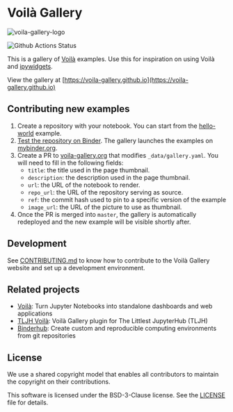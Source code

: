 # Voilà Gallery

![voila-gallery-logo](./voila-gallery.svg)

![Github Actions Status](https://github.com/voila-gallery/voila-gallery.github.io/workflows/CI/badge.svg)

This is a gallery of [Voilà](https://github.com/voila-dashboards/voila)
examples. Use this for inspiration on using Voilà and
[ipywidgets](https://github.com/jupyter-widgets/ipywidgets).

View the gallery at [https://voila-gallery.github.io](https://voila-gallery.github.io)

## Contributing new examples

1. Create a repository with your notebook. You can start from the [hello-world](https://github.com/voila-gallery/hello-world-example) example.
2. [Test the repository on Binder](https://mybinder.readthedocs.io/en/latest/introduction.html#preparing-a-repository-for-binder). The gallery launches the examples on [mybinder.org](https://mybinder.org).
3. Create a PR to [voila-gallery.org](https://github.com/voila-gallery/voila-gallery.github.io) that
   modifies `_data/gallery.yaml`.
   You will need to fill in the following fields:
   - `title`: the title used in the page thumbnail.
   - `description`: the description used in the page thumbnail.
   - `url`: the URL of the notebook to render.
   - `repo_url`: the URL of the repository serving as source.
   - `ref`: the commit hash used to pin to a specific version of the example
   - `image_url`: the URL of the picture to use as thumbnail.
4. Once the PR is merged into `master`, the gallery is automatically redeployed and the new example will be visible shortly after.

## Development

See [CONTRIBUTING.md](./CONTRIBUTING.md) to know how to contribute to the Voilà Gallery website and set up a development environment.

## Related projects

- [Voilà](https://github.com/voila-dashboards/voila): Turn Jupyter Notebooks into standalone dashboards and web applications
- [TLJH Voilà](https://github.com/voila-dashboards/gallery): Voilà Gallery plugin for The Littlest JupyterHub (TLJH)
- [Binderhub](https://github.com/jupyterhub/binderhub): Create custom and reproducible computing environments from git repositories

## License

We use a shared copyright model that enables all contributors to maintain the
copyright on their contributions.

This software is licensed under the BSD-3-Clause license. See the
[LICENSE](LICENSE) file for details.
